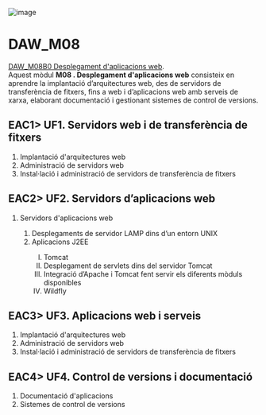 ![image](https://user-images.githubusercontent.com/10809243/147416811-e0b5538f-db8a-4930-956c-4a1f82dfcc8b.png)
# DAW_M08
<u>DAW_M08B0 Desplegament d'aplicacions web</u>. <br>
Aquest mòdul <b>M08 . Desplegament d'aplicacions web</b>
consisteix en aprendre la implantació d’arquitectures web, des de servidors de transferència de fitxers, fins a web i d’aplicacions web amb serveis de xarxa, elaborant documentació i gestionant sistemes de control de versions.

<h2>EAC1> UF1. Servidors web i de transferència de fitxers</h2>
<ol type="1">
  <li>Implantació d'arquitectures web</li>
  <li>Administració de servidors web</li>
  <li>Instal·lació i administració de servidors de transferència de fitxers</li>
</ol>
<h2>EAC2> UF2. Servidors d’aplicacions web</h2>
<ol type="1">
  <li>Servidors d'aplicacions web</li>
    <ol type="1">
      <li>Desplegaments de servidor LAMP dins d’un entorn UNIX</li>
      <li>Aplicacions J2EE</li>
        <ol type="I">
          <li>Tomcat</li>
          <li>Desplegament de servlets dins del servidor Tomcat</li>
          <li>Integració d’Apache i Tomcat fent servir els diferents mòduls disponibles</li>
          <li>Wildfly</li>
        </ol>
    </ol>
</ol>
<h2>EAC3> UF3. Aplicacions web i serveis</h2>
<ol type="1">
  <li>Implantació d'arquitectures web</li>
  <li>Administració de servidors web</li>
  <li>Instal·lació i administració de servidors de transferència de fitxers</li>
</ol>
<h2>EAC4> UF4. Control de versions i documentació</h2>
<ol type="1">
  <li>Documentació d'aplicacions</li>
  <li>Sistemes de control de versions</li>
</ol>
